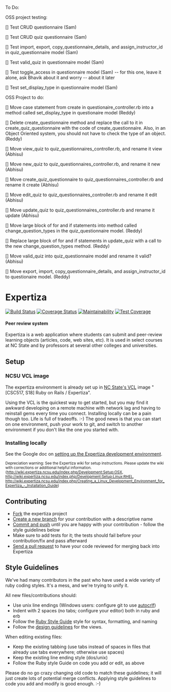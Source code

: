 To Do:

OSS project testing:

[] Test CRUD questionnaire (Sam)

[] Test CRUD quiz questionnaire (Sam)

[] Test import, export, copy_questionnaire_details, and
assign_instructor_id in quiz_questionnaire model (Sam)

[] Test valid_quiz in questionnaire model (Sam)

[] Test toggle_access in questionnaire model  (Sam)
	-- for this one, leave it alone, ask Bhavik about it and worry
	-- about it later

[] Test set_display_type in questionnaire model (Sam)

OSS Project to do:

[] Move case statement from create in questionaire_controller.rb into
a method called set_display_type in questionaire model (Reddy)

[] Delete create_questionnaire method and replace the call to it in
create_quiz_questionnaire with the code of create_questionnaire. Also,
in an Object Oriented system, you should not have to check the type of
an object. (Reddy)

[] Move view_quiz to quiz_questionnaires_controller.rb, and rename it view
(Abhisu)

[] Move new_quiz to quiz_questionnaires_controller.rb, and rename it new
(Abhisu)

[] Move create_quiz_questionnaire to quiz_questionnaires_controller.rb and
rename it create
(Abhisu)

[] Move edit_quiz to quiz_questionnaires_controller.rb and rename it edit
(Abhisu)

[] Move update_quiz to quiz_questionnaires_controller.rb and rename it update
(Abhisu)

[] Move large block of for and if statements into method called
change_question_types in the quiz_questionnaire model. (Reddy)

[] Replace large block of for and if statements in update_quiz with a call
to the new change_question_types method. (Reddy)

[] Move valid_quiz into quiz_questionnaire model and rename it valid? (Abhisu)

[] Move export, import, copy_questionnaire_details, and assign_instructor_id
to questionaire model. (Reddy)


Expertiza
=========

[![Build Status](https://travis-ci.org/expertiza/expertiza.svg?branch=master)](https://travis-ci.org/expertiza/expertiza)
[![Coverage Status](https://coveralls.io/repos/github/expertiza/expertiza/badge.svg?branch=master)](https://coveralls.io/github/expertiza/expertiza?branch=master)
[![Maintainability](https://api.codeclimate.com/v1/badges/f3a41f16c2b6e45aa9d4/maintainability)](https://codeclimate.com/github/expertiza/expertiza/maintainability)
[![Test Coverage](https://api.codeclimate.com/v1/badges/f3a41f16c2b6e45aa9d4/test_coverage)](https://codeclimate.com/github/expertiza/expertiza/test_coverage)
#### Peer review system

Expertiza is a web application where students can submit and peer-review learning objects (articles, code, web sites, etc). It is used in select courses at NC State and by professors at several other colleges and universities.

Setup
-----

### NCSU VCL image

The expertiza environment is already set up in [NC State's VCL](https://vcl.ncsu.edu) image "[CSC517, S18] Ruby on Rails / Expertiza".

Using the VCL is the quickest way to get started, but you may find it awkward developing on a remote machine
with network lag and having to reinstall gems every time you connect. Installing locally can be a pain though too.
Life is full of tradeoffs. :-) The good news is that you can start on one environment, push your work to git,
and switch to another environment if you don't like the one you started with.

### Installing locally

See the Google doc on [setting up the Expertiza development environment](https://docs.google.com/document/d/1tXmwju6R7KQbvycku-bdXxa6rXSUN4BMyvjY3ROmMSw/edit).


<sub>Depreciation warning: See the Expertiza wiki for setup instructions. Please update the wiki with corrections or additional helpful information. (http://wiki.expertiza.ncsu.edu/index.php/Development:Setup:OSX, http://wiki.expertiza.ncsu.edu/index.php/Development:Setup:Linux:RHEL, http://wiki.expertiza.ncsu.edu/index.php/Creating_a_Linux_Development_Environment_for_Expertiza_-_Installation_Guide)</sub>

Contributing
------------

 * [Fork](http://help.github.com/fork-a-repo/) the expertiza project
 * [Create a new branch](http://progit.org/book) for your contribution with a descriptive name
 * [Commit and push](http://progit.org/book) until you are happy with your contribution - follow the style guidelines below
 * Make sure to add tests for it; the tests should fail before your contribution/fix and pass afterward
 * [Send a pull request](http://help.github.com/send-pull-requests) to have your code reviewed for merging back into Expertiza

Style Guidelines
----------------

We've had many contributors in the past who have used a wide variety of ruby coding styles. It's a mess, and we're trying to unify it.

All new files/contributions should:

 * Use unix line endings (Windows users: configure git to use [autocrlf](http://help.github.com/line-endings))
 * Indent with 2 spaces (no tabs; configure your editor) both in ruby and erb
 * Follow the [Ruby Style Guide](https://github.com/bbatsov/ruby-style-guide) style for syntax, formatting, and naming
 * Follow the [design guidelines](https://github.com/expertiza/expertiza/blob/master/design_document.md) for the views.

When editing existing files:

 * Keep the existing tabbing (use tabs instead of spaces in files that already use tabs everywhere; otherwise use spaces)
 * Keep the existing line ending style (dos/unix)
 * Follow the Ruby style Guide on code you add or edit, as above

Please do no go crazy changing old code to match these guidelines; it will just create lots of potential merge conflicts.
Applying style guidelines to code you add and modify is good enough. :-)

